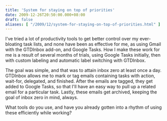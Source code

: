 ```yaml
---
title: 'System for staying on top of priorities'
date: 2009-12-26T20:50:00.000+08:00
draft: false
aliases: [ "/2009/12/system-for-staying-on-top-of-priorities.html" ]
---
```


I've tried a lot of productivity tools to get better control over my ever-bloating task lists, and none have been as effective for me, as using Gmail with the GTDInbox add-on, and Google Tasks. How I make these work for me is a result of several months of trials, using Google Tasks initially, then with custom labeling and automatic label switching with GTDInbox.

The goal was simple, and that was to attain inbox zero at least once a day. GTDInbox allows me to mark or tag emails containing tasks with action, wait-for, delegated, and finished. After the emails are tagged, they get added to Google Tasks, so that I'll have an easy way to pull up a related email for a particular task. Lastly, these emails get archived, keeping the goal of inbox zero in mind, always.

What tools do you use, and have you already gotten into a rhythm of using these efficiently while working?
